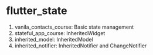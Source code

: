 # flutter_state

1. vanila_contacts_course: Basic state management
2. stateful_app_course: InheritedWidget
3. inherited_model: InheritedModel
4. inherited_notifier: InheritedNotifier and ChangeNotifier

